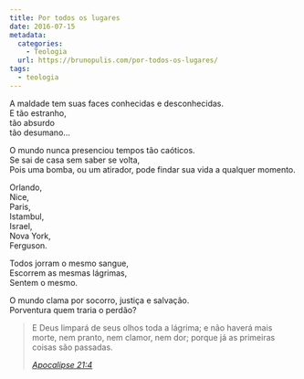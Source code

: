 ```yaml
---
title: Por todos os lugares
date: 2016-07-15
metadata:
  categories:
    - Teologia
  url: https://brunopulis.com/por-todos-os-lugares/
tags:
  - teologia
---
```

A maldade tem suas faces conhecidas e desconhecidas.  
E tão estranho,   
tão absurdo  
tão desumano…

O mundo nunca presenciou tempos tão caóticos.  
Se sai de casa sem saber se volta,  
Pois uma bomba, ou um atirador, pode findar sua vida a qualquer momento.

Orlando,   
Nice,   
Paris,   
Istambul,   
Israel,  
Nova York,  
Ferguson.

Todos jorram o mesmo sangue,  
Escorrem as mesmas lágrimas,  
Sentem o mesmo.

O mundo clama por socorro, justiça e salvação.  
Porventura quem traria o perdão?

> E Deus limpará de seus olhos toda a lágrima; e não haverá mais morte, nem pranto, nem clamor, nem dor; porque já as primeiras coisas são passadas.
> 
> <cite><a href="https://www.bibliaonline.com.br/acf/ap/21/4" target="_blank" rel="noreferrer noopener">Apocalipse 21:4</a></cite>